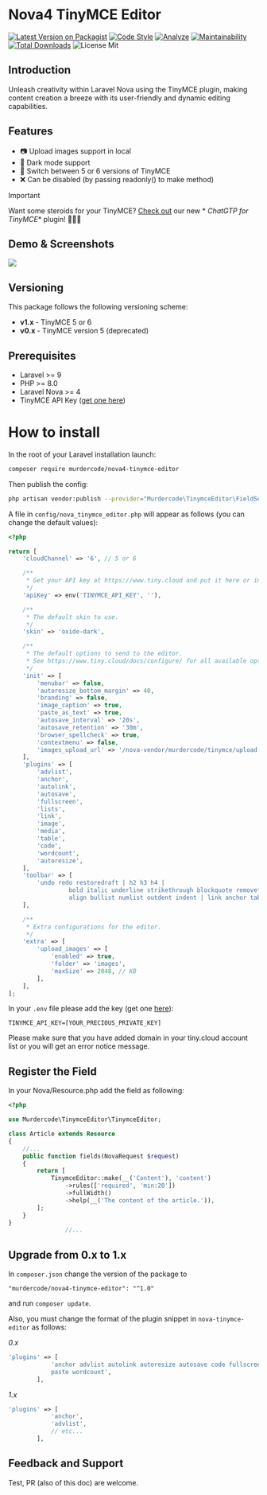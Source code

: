 # Nova4 TinyMCE Editor

[![Latest Version on Packagist](https://img.shields.io/packagist/v/murdercode/nova4-tinymce-editor.svg?style=flat-square)](https://packagist.org/packages/murdercode/nova4-tinymce-editor)
[![Code Style](https://img.shields.io/github/actions/workflow/status/murdercode/Nova4-TinymceEditor/fix-php-code-style-issues.yml?label=Code%20Style)](https://github.com/murdercode/Nova4-TinymceEditor/actions?query=workflow%3A"Fix+PHP+code+style+issues"+branch%3Amain)
[![Analyze](https://github.com/murdercode/Nova4-TinymceEditor/actions/workflows/phpstan.yml/badge.svg)](https://github.com/murdercode/Nova4-TinymceEditor/actions/workflows/phpstan.yml)
[![Maintainability](https://api.codeclimate.com/v1/badges/a6b48b887c69a5f91ee5/maintainability)](https://codeclimate.com/github/murdercode/Nova4-TinymceEditor/maintainability)
[![Total Downloads](https://img.shields.io/packagist/dt/murdercode/nova4-tinymce-editor.svg?style=flat-square)](https://packagist.org/packages/murdercode/nova4-tinymce-editor)
![License Mit](https://img.shields.io/github/license/murdercode/Nova4-TinymceEditor)
<!--[![GitHub Tests Action Status](https://img.shields.io/github/workflow/status/murdercode/nova4-tinymce-editor/run-tests?label=tests)](https://github.com/murdercode/nova4-tinymce-editor/actions?query=workflow%3Arun-tests+branch%3Amain)-->

## Introduction

Unleash creativity within Laravel Nova using the TinyMCE plugin, making content creation a breeze with its user-friendly
and dynamic editing capabilities.

## Features

* 📷 Upload images support in local
* 🌙 Dark mode support
* 🔀 Switch between 5 or 6 versions of TinyMCE
* ❌ Can be disabled (by passing readonly() to make method)

> [!IMPORTANT]
> Want some steroids for your TinyMCE? [Check out](https://github.com/The-3Labs-Team/tinymce-chatgpt-plugin) our new *
*ChatGTP for TinyMCE** plugin! 🚀🚀🚀

## Demo & Screenshots

![](https://s4.gifyu.com/images/2022-10-06-12.34.13.gif)

## Versioning

This package follows the following versioning scheme:

* **v1.x** - TinyMCE 5 or 6
* **v0.x** - TinyMCE version 5 (deprecated)

## Prerequisites

- Laravel >= 9
- PHP >= 8.0
- Laravel Nova >= 4
- TinyMCE API Key ([get one here](https://www.tiny.cloud/))

# How to install

In the root of your Laravel installation launch:

```bash
composer require murdercode/nova4-tinymce-editor
```

Then publish the config:

```bash
php artisan vendor:publish --provider="Murdercode\TinymceEditor\FieldServiceProvider"
```

A file in `config/nova_tinymce_editor.php` will appear as follows (you can change the default values):

```php
<?php

return [
    'cloudChannel' => '6', // 5 or 6

    /**
     * Get your API key at https://www.tiny.cloud and put it here or in your .env file
     */
    'apiKey' => env('TINYMCE_API_KEY', ''),

    /**
     * The default skin to use.
     */
    'skin' => 'oxide-dark',

    /**
     * The default options to send to the editor.
     * See https://www.tiny.cloud/docs/configure/ for all available options (check for 5 or 6 version).
     */
    'init' => [
        'menubar' => false,
        'autoresize_bottom_margin' => 40,
        'branding' => false,
        'image_caption' => true,
        'paste_as_text' => true,
        'autosave_interval' => '20s',
        'autosave_retention' => '30m',
        'browser_spellcheck' => true,
        'contextmenu' => false,
        'images_upload_url' => '/nova-vendor/murdercode/tinymce/upload',
    ],
    'plugins' => [
        'advlist',
        'anchor',
        'autolink',
        'autosave',
        'fullscreen',
        'lists',
        'link',
        'image',
        'media',
        'table',
        'code',
        'wordcount',
        'autoresize',
    ],
    'toolbar' => [
        'undo redo restoredraft | h2 h3 h4 |
                 bold italic underline strikethrough blockquote removeformat |
                 align bullist numlist outdent indent | link anchor table | code fullscreen spoiler',
    ],

    /**
     * Extra configurations for the editor.
     */
    'extra' => [
        'upload_images' => [
            'enabled' => true,
            'folder' => 'images',
            'maxSize' => 2048, // KB
        ],
    ],
];
```

In your `.env` file please add the key (get one [here](https://www.tiny.cloud/)):

```
TINYMCE_API_KEY=[YOUR_PRECIOUS_PRIVATE_KEY]
```

Please make sure that you have added domain in your tiny.cloud account list or you will get an error notice message.

## Register the Field

In your Nova/Resource.php add the field as following:

```php
<?php

use Murdercode\TinymceEditor\TinymceEditor;

class Article extends Resource
{
    //...
    public function fields(NovaRequest $request)
    {
        return [
            TinymceEditor::make(__('Content'), 'content')
                ->rules(['required', 'min:20'])
                ->fullWidth()
                ->help(__('The content of the article.')),
        ];
    }
}
                //...
```

## Upgrade from 0.x to 1.x

In `composer.json` change the version of the package to

`"murdercode/nova4-tinymce-editor": "^1.0"`

and run `composer update`.

Also, you must change the format of the plugin snippet in `nova-tinymce-editor` as follows:

*0.x*

```php
'plugins' => [
            'anchor advlist autolink autoresize autosave code fullscreen link lists image imagetools media
            paste wordcount',
        ],
```

*1.x*

```php
'plugins' => [
            'anchor',
            'advlist',
            // etc...
        ],
```

## Feedback and Support

Test, PR (also of this doc) are welcome.


